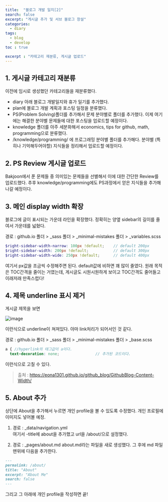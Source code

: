 ```yaml
---
title:  "블로그 개발 일지[2]"
search: false
excerpt: "게시글 추가 및 서브 블로그 창설"
categories: 
  - diary
tags:
  - blog
  - develop
toc : true

excerpt : "카테고리 재분류, 게시글 업로드"
--- 
```

<!-- basic info -->

## 1. 게시글 카테고리 재분류  
이전에 임시로 생성했던 카테고리들을 재분류했다. 
- diary 아래 블로그 개발일지와 휴가 일기를 추가했다.
- plan에 블로그 개발 계획과 포스팅 일정을 분류했다.
- PS(Problem Solving)폴더를 추가해서 문제 분야별로 폴더를 추가했다. 이제 여기에는 해결한 분야별 문제들에 대한 포스팅을 업로드할 예정이다. 
- knowledge 폴더를 아주 세분화해서 economics, tips for github, math, programming으로 분류했다.
- /knowledge/programming/ 에 프로그래밍 분야별 폴더를 추가해다. 분야별 (특히나 기억해두어야할) 지식들을 정리해서 업로드할 예정이다.

   
## 2. PS Review 게시글 업로드
Bakjoon에서 푼 문제들 중 의미있는 문제들을 선별해서 이에 대한 간단한 Review를 업로드했다. 추후 knowledge/programming에도 PS과정에서 얻은 지식들을 추가해나갈 예정이다.

## 3. 메인 display width 확장  
블로그에 글이 표시되는 가운데 라인을 확장했다. 정확히는 양옆 sidebar의 길이를 줄여서 가운데를 넓혔다.

경로 : github.io 폴더 > _sass 폴더 > _minimal-mistakes 폴더 > _variables.scss  

```scss
$right-sidebar-width-narrow: 100px !default;    // default 200px
$right-sidebar-width: 200px !default;           // default 300px
$right-sidebar-width-wide: 250px !default;      // default 400px
```
여기서 px값을 조금씩 수정해주면 된다. default값에 비하면 꽤 많이 줄였다. 원래 목적은 TOC간격을 줄이는 거였는데, 게시글도 시원시원하게 보이고 TOC간격도 줄어들고 이래저래 만족스럽다!

## 4. 제목 underline 표시 제거
게시글 제목을 보면 

![image](https://user-images.githubusercontent.com/68508521/134759131-2a0d1fa4-9aff-48ed-a5a8-54c07583d472.png)  

이런식으로 underline이 쳐져있다. 아마 link처리가 되어서인 것 같다.

경로 : github.io 폴더 > _sass 폴더 > _minimal-mistakes 폴더 > _base.scss

```scss
a { //hyperlink의 태그값이 a이다.
  text-decoration: none;                // 추가된 코드이다.
```
이런식으로 고칠 수 있다.

> 출처 : https://eona1301.github.io/github_blog/GithubBlog-Content-Width/

## 5. About 추가
상단에 About을 추가해서 누르면 개인 profile을 볼 수 있도록 수정했다. 개인 프로필에 이미지도 넣어볼 예정.  
1. 경로 : _data/navigation.yml  
여기서 -title에 about을 추가했고 url을 /about/으로 설정했다.

2. 경로 : _pages/about.md
about.md라는 파일을 새로 생성했다. 그 후에 md 파일 맨위에 다음을 추가한다. 

```md
---
permalink: /about/
title: "About"
excerpt: "About Me"
search: false
---
```
그리고 그 아래에 개인 profile을 작성하면 끝!

